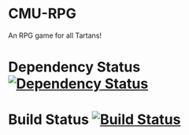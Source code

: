 CMU-RPG
========
An RPG game for all Tartans!

Dependency Status [![Dependency Status](https://gemnasium.com/malavbhavsar/CMU-RPG.png)](https://gemnasium.com/malavbhavsar/CMU-RPG)
========
Build Status [![Build Status](https://secure.travis-ci.org/malavbhavsar/CMU-RPG.png)](http://travis-ci.org/malavbhavsar/CMU-RPG)
========
